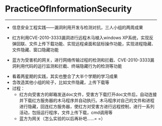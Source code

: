 # PracticeOfInformationSecurity
---
- 信息安全工程实践——漏洞利用开发与检测对抗，三人小组的两周成果

- 红方利用CVE-2010-3333漏洞进行远程木马植入windows XP系统，实现反弹回联、文件上传下载功能、实现远程桌面和鼠标操作功能，实现进程隐藏、文件隐藏、窗口隐藏功能
- 蓝方为受害机的网关，进行网络传输过程的检测和拦截、CVE-2010-3333漏洞利用代码的运行监测和拦截、终端隐藏行为的检测等功能

* 看着两星期的实践，其实也整合了大半个学期的学习成果
* 含改造其他小组的轮子，比如文件隐藏，上传下载等
* 过程：
  - 红方向受害方的邮箱发送doc文件，受害方下载打开doc文件后，自动连接并下载红方服务器的木马程序并自动执行。木马程序对自己的文件和进程进行隐藏，回连红方服务器，使红方对受害方进行远程控制，进行一系列活动，包括运行程序，文件上传下载，cmd调用等
  - 蓝方为网关（怎么实验的以后再补吧……= =）

